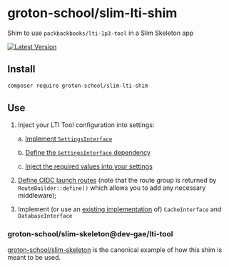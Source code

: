 # groton-school/slim-lti-shim

Shim to use `packbackbooks/lti-1p3-tool` in a Slim Skeleton app

[![Latest Version](https://img.shields.io/packagist/v/groton-school/slim-lti-shim.svg)](https://packagist.org/packages/groton-school/slim-lti-shim)

## Install

```bash
composer require groton-school/slim-lti-shim
```

## Use

1. Inject your LTI Tool configuration into settings:

   a. [Implement `SettingsInterface`](https://github.com/groton-school/slim-skeleton/blob/0b32f964d753376ed2c2d9af4460e96342bbe919/src/Application/Settings/SettingsInterface.php#L13)

   b. [Define the `SettingsInterface` dependency](https://github.com/groton-school/slim-skeleton/blob/0b32f964d753376ed2c2d9af4460e96342bbe919/app/dependencies.php#L31)

   c. [Inject the required values into your settings](https://github.com/groton-school/slim-skeleton/blob/0b32f964d753376ed2c2d9af4460e96342bbe919/app/settings.php#L27-L74)

2. [Define OIDC launch routes](https://github.com/groton-school/slim-skeleton/blob/0b32f964d753376ed2c2d9af4460e96342bbe919/app/routes.php#L18-L20) (note that the route group is returned by `RouteBuilder::define()` which allows you to add any necessary middleware);

3. Implement (or use an [existing implementation](https://github.com/groton-school/slim-lti-infrastructure-gae#readme) of) `CacheInterface` and `DatabaseInterface`

### groton-school/slim-skeleton@dev-gae/lti-tool

[groton-school/slim-skeleton](https://github.com/groton-school/slim-skeleton/tree/gae/lti-tool) is the canonical example of how this shim is meant to be used.
